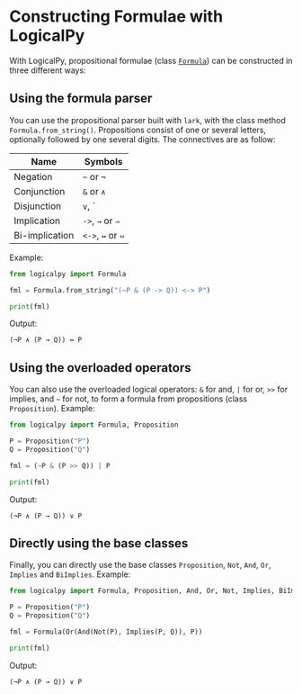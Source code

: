 # Constructing Formulae with LogicalPy

With LogicalPy, propositional formulae (class [`Formula`](../api-reference/logicalpy/core.md#logicalpy.core.Formula)) can be constructed in three different ways:

## Using the formula parser

You can use the propositional parser built with `lark`, with the class method `Formula.from_string()`.
Propositions consist of one or several letters, optionally followed by one several digits.
The connectives are as follow:

|  Name  |  Symbols  |
|--------|-----------|
| Negation | `~` or `¬`|
|Conjunction|`&` or `∧`|
|Disjunction|`v`, `|` or `∨`|
|Implication|`->`, `→` or `⇒`|
|Bi-implication|`<->`, `↔` or `⇔`|

Example:

```python
from logicalpy import Formula

fml = Formula.from_string("(~P & (P -> Q)) <-> P")

print(fml)
```

Output:

```
(¬P ∧ (P → Q)) ↔ P
```

## Using the overloaded operators

You can also use the overloaded logical operators: `&` for and, `|` for or, `>>` for implies, and `~` for not, to form
a formula from propositions (class `Proposition`).
Example:

```python
from logicalpy import Formula, Proposition

P = Proposition("P")
Q = Proposition("Q")

fml = (~P & (P >> Q)) | P

print(fml)
```

Output:

```
(¬P ∧ (P → Q)) ∨ P
```

## Directly using the base classes

Finally, you can directly use the base classes `Proposition`, `Not`, `And`, `Or`, `Implies` and `BiImplies`.
Example:

```python
from logicalpy import Formula, Proposition, And, Or, Not, Implies, BiImplies

P = Proposition("P")
Q = Proposition("Q")

fml = Formula(Or(And(Not(P), Implies(P, Q)), P))

print(fml)
```

Output:

```
(¬P ∧ (P → Q)) ∨ P
```
